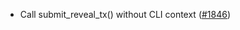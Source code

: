 - Call submit_reveal_tx() without CLI context
  ([\#1846](https://github.com/anoma/namada/issues/1846))